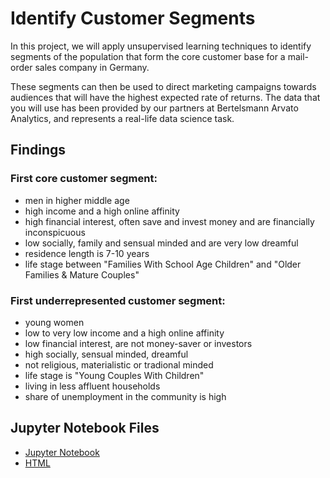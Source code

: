 # Identify Customer Segments

In this project, we will apply unsupervised learning techniques to identify segments of the population that form the core customer base for a mail-order sales company in Germany. 

These segments can then be used to direct marketing campaigns towards audiences that will have the highest expected rate of returns. The data that you will use has been provided by our partners at Bertelsmann Arvato Analytics, and represents a real-life data science task.

## Findings

### First core customer segment:
- men in higher middle age
- high income and a high online affinity
- high financial interest, often save and invest money and are financially inconspicuous
- low socially, family and sensual minded and are very low dreamful
- residence length is 7-10 years
- life stage between "Families With School Age Children" and "Older Families & Mature Couples"

### First underrepresented customer segment:
- young women
- low to very low income and a high online affinity
- low financial interest, are not money-saver or investors
- high socially, sensual minded, dreamful
- not religious, materialistic or tradional minded
- life stage is "Young Couples With Children" 
- living in less affluent households
- share of unemployment in the community is high

## Jupyter Notebook Files

- [Jupyter Notebook](https://github.com/MSWagner/Identify-Customer-Segments/blob/master/Identify_Customer_Segments.ipynb)
- [HTML](https://github.com/MSWagner/Identify-Customer-Segments/blob/master/Identify_Customer_Segments.html)